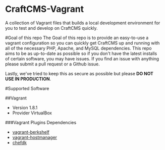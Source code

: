 # CraftCMS-Vagrant
A collection of Vagrant files that builds a local development environment for you to test and develop on CraftCMS quickly.

#Goal of this repo
The Goal of this repo is to provide an easy-to-use a vagrant configuration so you can quickly get CraftCMS up and running with all of the necessary PHP, Apache, and MySQL dependencies.
This repo aims to be as up-to-date as possible so if you don't have the latest installs of certain software, you may have issues. If you find an 
issue with anything please submit a pull request or a Github issue.

Lastly, we've tried to keep this as secure as possible but please **DO NOT USE IN PRODUCTION**.

#Supported Software

##Vagrant
* Version 1.8.1
* Provider VirtualBox

###Vagrant Plugins Dependencies
* [vagrant-berkshelf](https://github.com/berkshelf/vagrant-berkshelf)
* [vagrant-hostmanager](https://github.com/devopsgroup-io/vagrant-hostmanager)
* [chefdk](https://downloads.chef.io/chef-dk/)

